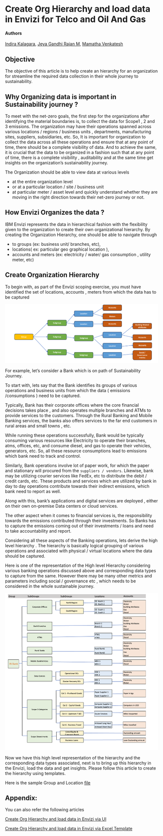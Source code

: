 # Create Org Hierarchy and load data in Envizi for Telco and Oil And Gas


#### Authors
 [Indira Kalagara](https://community.ibm.com/community/user/envirintel/people/indira-kumari-kalagara1), [Jeya Gandhi Rajan M](https://community.ibm.com/community/user/envirintel/people/jeya-gandhi-rajan-m1), [Mamatha Venkatesh](https://community.ibm.com/community/user/envirintel/network/members/profile?UserKey=813a3553-d5cc-4b76-9970-ed40f865cb31)


## Objective
The objective of this article is to help create an hierarchy for an organization for streamline the required data collection in their whole journey to sustainability.

## Why Organizing data is important in Sustainability journey ?

To meet with the net-zero goals, the first step for the organizations after identifying  the material boundaries is, to collect the data for Scope1 , 2 and 3 emissions. The organization may have their operations spanned across various locations / regions /  business units , departments, manufacturing sites, suppliers, subsidiaries, etc.   So, It is important for organization to collect the data across all these operations  and ensure that at any point of time,  there should be a complete visibility of data. And to achieve the same, it is crucial that the data to be organized in a fashion such that at any point of time, there is a complete visibility , auditability and at the same time get insights on the organization’s sustainability journey. 


The Organization should be able to view data at various levels 
- at the entire organization level   
- or at a particular location / site / business unit 
- at particular meter / asset level and quickly understand whether they are moving in the right direction towards their net-zero journey or not. 

## How Envizi Organizes the data ?

IBM Envizi  represents the data in hierarchical fashion with the flexibility given to the organization  to create their own organizational hierarchy.  By creating the  Organization Hierarchy, one should be able to navigate through
- to groups (ex: business unit/ branches, etc),
- locations( ex: particular geo graphical location ), 
- accounts and meters (ex: electricity / water/ gas consumption , utility meter, etc)

## Create  Organization Hierarchy

To begin with, as part of the Envizi scoping exercise, you must have identified the set of locations, accounts , meters from which the data has to be captured

<img src="images/OrgStructure.png">

For example, let’s consider a Bank which is on path of Sustainability Journey.

To start with,  lets say that the Bank identifies its groups of various operations and business units from which the data ( emissions /consumptions ) need to be captured.  

Typically, Bank has their corporate offices where the core financial decisions takes place , and also  operates multiple branches and ATMs to provide services to the customers. Through the Rural Banking and Mobile Banking services, the banks also offers services to the far end customers in rural areas and small towns , etc. 

While running these operations successfully, Bank would be typically consuming various resources like Electricity to operate their branches, atms, offices, etc,  and  consume diesel, and gas to operate their vehicles, generators, etc.   So, all these resource consumptions lead to emissions which bank need to track and control. 

Similarly, Bank operations involve lot of paper work, for which the paper and stationary will procured from the  `suppliers / vendors`.  Likewise, bank may be utilizing courier services like FedEx, etc to distribute the debit / credit cards, etc.  These products and services which are utilized by bank in day to day operations contribute towards their indirect emissions, which bank need to report as well. 

Along with this, bank’s applications and digital services are deployed , either on their own on-premise Data centers or cloud services.

The other aspect when it comes to financial services  is, the responsibility towards the emissions contributed through their investments. So Banks has to  capture the emissions coming out of their investments / loans and need to take accountability and report. 

Considering all these aspects of the Banking operations, lets derive the high level hierarchy . The hierarchy  is basically logical grouping of various operations and associated with physical / virtual locations where the data should be captured.  

Here is one of the representation of the High level Hierarchy considering various banking operations discussed above and corresponding data types  to capture from the same. However there may be many other metrics and parameters  including social / governance etc ,  which needs to be considered in the whole sustainable journey. 

 
<img src="images/INBank_OrgHierarchy.png">


Now  we have this high level representation of the hierarchy and the corresponding data types associated, next is to bring up this hierarchy in the Envizi, load the data and get insights.   Please follow  this article to create the hierarchy using templates.

Here is the sample Group and Location [file](./files/Accounts.csv)

## Appendix:
You can also refer the following articles

[Create Org Hierarchy and load data in Envizi via UI](../2-create-and-load-data-via-ui/)

[Create Org Hierarchy and load data in Envizi via Excel Template](../3-create-and-load-data-via-excel-template/)